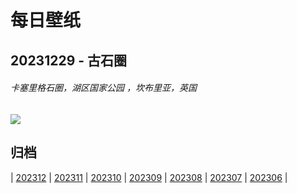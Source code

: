 # 每日壁纸

## 20231229 - 古石圈

###### 卡塞里格石圈，湖区国家公园 ，坎布里亚，英国

![](https://www.bing.com/th?id=OHR.CastleriggStoneCircleUK_ZH-CN1174541384_UHD.jpg)

## 归档

| [202312](/202312/README.md)
| [202311](/202311/README.md)
| [202310](/202310/README.md)
| [202309](/202309/README.md)
| [202308](/202308/README.md)
| [202307](/202307/README.md)
| [202306](/202306/README.md)
|